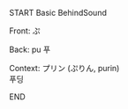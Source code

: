 START
Basic BehindSound

Front:
ぷ


Back:
pu 푸


Context:
プリン (ぷりん, purin)  
푸딩  
<!--ID: 1744258793288-->
END